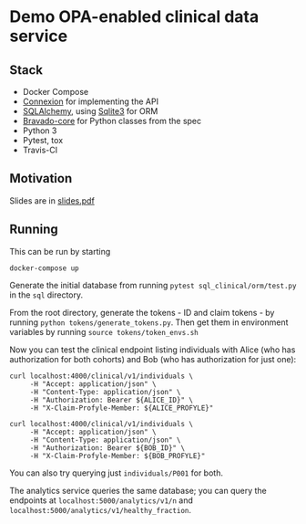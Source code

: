 # Demo OPA-enabled clinical data service

## Stack

- Docker Compose
- [Connexion](https://github.com/zalando/connexion) for implementing the API
- [SQLAlchemy](http://sqlalchemy.org), using [Sqlite3](https://www.sqlite.org/index.html) for ORM
- [Bravado-core](https://github.com/Yelp/bravado-core) for Python classes from the spec
- Python 3
- Pytest, tox
- Travis-CI

## Motivation

Slides are in [slides.pdf](slides.pdf)

## Running

This can be run by starting

```
docker-compose up
```


Generate the initial database from running 
`pytest sql_clinical/orm/test.py` in the `sql` directory.

From the root directory, generate the tokens - ID and claim tokens - 
by running `python tokens/generate_tokens.py`.  Then get them in
environment variables by running `source tokens/token_envs.sh`

Now you can test the clinical endpoint listing individuals with
Alice (who has authorization for both cohorts) and Bob (who has
authorization for just one):

```
curl localhost:4000/clinical/v1/individuals \
     -H "Accept: application/json" \
     -H "Content-Type: application/json" \
     -H "Authorization: Bearer ${ALICE_ID}" \
     -H "X-Claim-Profyle-Member: ${ALICE_PROFYLE}"
``` 

```
curl localhost:4000/clinical/v1/individuals \
     -H "Accept: application/json" \
     -H "Content-Type: application/json" \
     -H "Authorization: Bearer ${BOB_ID}" \
     -H "X-Claim-Profyle-Member: ${BOB_PROFYLE}"
```

You can also try querying just `individuals/P001` for both.

The analytics service queries the same database; you can query
the endpoints at `localhost:5000/analytics/v1/n` and 
`localhost:5000/analytics/v1/healthy_fraction`.

